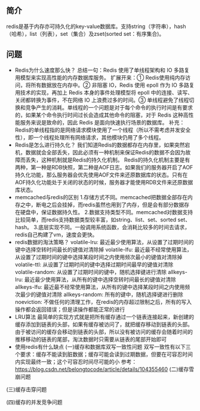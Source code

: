 ## 简介
redis是基于内存亦可持久化的key-value数据库。支持string（字符串），hash（哈希），list（列表），set（集合）及zset(sorted set：有序集合)。
## 问题
- Redis为什么速度那么快？
总结一句：Redis 使用了单线程架构和 IO 多路复用模型来实现高性能的内存数据库服务。
扩展开来：① Redis使用纯内存访问，将所有数据放在内存中。② 非阻塞 IO，Redis 使用 epoll 作为 IO 多路复用技术的实现，再加上 Redis 本身的事件处理模型将 epoll 中的连接、读写、关闭都转换为事件，不在网络 IO 上浪费过多的时间。③ 单线程避免了线程切换和竞争产生的消耗。单线程的一个问题是对于每个命令的执行时间是有要求的，如果某个命令执行时间过长会造成其他命令的阻塞，对于 Redis 这种高性能服务来说是致命的，因此 Redis 是面向快速执行场景的数据库。
补充：Redis的单线程指的是网络请求模块使用了一个线程（所以不需考虑并发安全性），即一个线程处理所有网络请求，其他模块仍用了多个线程。
- Redis是怎么进行持久化？
我们知道Redis的数据都存在内存里，如果突然宕机，数据就会全部丢失，因此必须有一种机制来保证Redis的数据不会因为故障而丢失，这种机制就是Redis的持久化机制。
Redis的持久化机制主要是有两种，第一种是RDB快照，第二种是AOF日志。如果我们的服务器开启了AOF持久化功能，那么服务器会优先使用AOF文件来还原数据库的状态。只有在AOF持久化功能处于关闭的状态的时候，服务器才能使用RDB文件来还原数据库状态。
- memcached与redis的区别
1.存储方式不同。memcached把数据全部存在内存之中，断电之后会挂掉，而redis虽然也用到了内存，但是会有部分数据存在硬盘中，保证数据持久性。
2.数据支持类型不同。memcached对数据支持比较简单，而redis支持数据类型较丰富，如string、list、set、sorted set、hash。
3.底层实现不同。一般调用系统函数，会消耗比较多的时间去请求，redis自己构建了vm，速度会更快。
- redis数据的淘汰策略？
volatile-lru: 最近最少使用算法，从设置了过期时间的键中选择空转时间最长的键值对清除掉
volatile-lfu: 最近最不经常使用算法，从设置了过期时间的键中选择某段时间之内使用频次最小的键值对清除掉
volatile-ttl: 从设置了过期时间的键中选择过期时间最早的键值对清除
volatile-random: 从设置了过期时间的键中，随机选择键进行清除
allkeys-lru: 最近最少使用算法，从所有的键中选择空转时间最长的键值对清除
allkeys-lfu: 最近最不经常使用算法，从所有的键中选择某段时间之内使用频次最少的键值对清除
allkeys-random: 所有的键中，随机选择键进行删除
noeviction: 不做任何的清理工作，在redis的内存超过限制之后，所有的写入操作都会返回错误；但是读操作都能正常的进行
- LRU算法
最简单的实现方式就是把所有缓存通过一个链表连接起来，新创建的缓存添加到链表的头部，如果有缓存被访问了，就把缓存移动到链表的头部。由于被访问的缓存会移动到链表的头部，所以没有被访问的缓存会随着时间的推移移动的链表的尾部，淘汰数据时只需要从链表的尾部开始即可
- 使用redis有什么缺点
(一)缓存和数据库双写一致性问题
双写一致性有以下三个要求：缓存不能读到脏数据；缓存可能会读到过期数据，但要在可容忍时间内实现最终一致；这个可容忍时间尽可能的小
参考：https://blog.csdn.net/belongtocode/article/details/104355460
(二)缓存雪崩问题

(三)缓存击穿问题

(四)缓存的并发竞争问题
